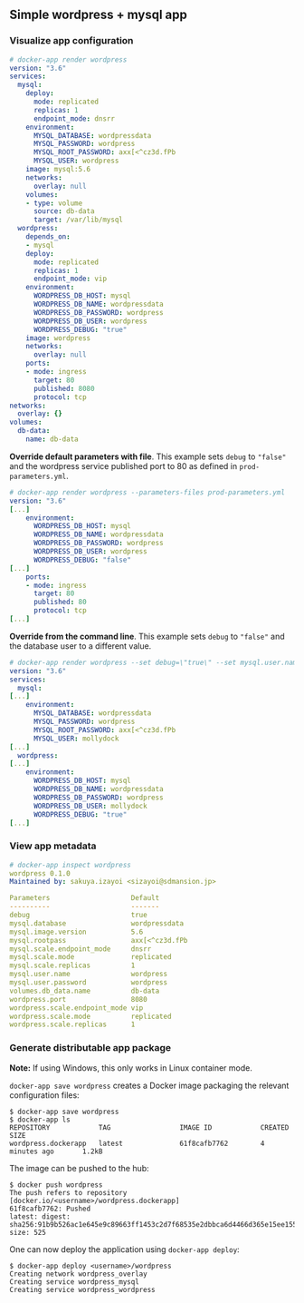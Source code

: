 ## Simple wordpress + mysql app

### Visualize app configuration

```yaml
# docker-app render wordpress
version: "3.6"
services:
  mysql:
    deploy:
      mode: replicated
      replicas: 1
      endpoint_mode: dnsrr
    environment:
      MYSQL_DATABASE: wordpressdata
      MYSQL_PASSWORD: wordpress
      MYSQL_ROOT_PASSWORD: axx[<^cz3d.fPb
      MYSQL_USER: wordpress
    image: mysql:5.6
    networks:
      overlay: null
    volumes:
    - type: volume
      source: db-data
      target: /var/lib/mysql
  wordpress:
    depends_on:
    - mysql
    deploy:
      mode: replicated
      replicas: 1
      endpoint_mode: vip
    environment:
      WORDPRESS_DB_HOST: mysql
      WORDPRESS_DB_NAME: wordpressdata
      WORDPRESS_DB_PASSWORD: wordpress
      WORDPRESS_DB_USER: wordpress
      WORDPRESS_DEBUG: "true"
    image: wordpress
    networks:
      overlay: null
    ports:
    - mode: ingress
      target: 80
      published: 8080
      protocol: tcp
networks:
  overlay: {}
volumes:
  db-data:
    name: db-data
```

**Override default parameters with file**. This example sets `debug` to `"false"` and the wordpress service published port to 80 as defined in `prod-parameters.yml`.

```yaml
# docker-app render wordpress --parameters-files prod-parameters.yml
version: "3.6"
[...]
    environment:
      WORDPRESS_DB_HOST: mysql
      WORDPRESS_DB_NAME: wordpressdata
      WORDPRESS_DB_PASSWORD: wordpress
      WORDPRESS_DB_USER: wordpress
      WORDPRESS_DEBUG: "false"
[...]
    ports:
    - mode: ingress
      target: 80
      published: 80
      protocol: tcp
[...]
```

**Override from the command line**. This example sets `debug` to `"false"` and the database user to a different value.
```yaml
# docker-app render wordpress --set debug=\"true\" --set mysql.user.name=mollydock
version: "3.6"
services:
  mysql:
[...]
    environment:
      MYSQL_DATABASE: wordpressdata
      MYSQL_PASSWORD: wordpress
      MYSQL_ROOT_PASSWORD: axx[<^cz3d.fPb
      MYSQL_USER: mollydock
[...]
  wordpress:
[...]
    environment:
      WORDPRESS_DB_HOST: mysql
      WORDPRESS_DB_NAME: wordpressdata
      WORDPRESS_DB_PASSWORD: wordpress
      WORDPRESS_DB_USER: mollydock
      WORDPRESS_DEBUG: "true"
[...]
```

### View app metadata

```yaml
# docker-app inspect wordpress
wordpress 0.1.0
Maintained by: sakuya.izayoi <sizayoi@sdmansion.jp>

Parameters                    Default
----------                    -------
debug                         true
mysql.database                wordpressdata
mysql.image.version           5.6
mysql.rootpass                axx[<^cz3d.fPb
mysql.scale.endpoint_mode     dnsrr
mysql.scale.mode              replicated
mysql.scale.replicas          1
mysql.user.name               wordpress
mysql.user.password           wordpress
volumes.db_data.name          db-data
wordpress.port                8080
wordpress.scale.endpoint_mode vip
wordpress.scale.mode          replicated
wordpress.scale.replicas      1
```

### Generate distributable app package

**Note:** If using Windows, this only works in Linux container mode.

`docker-app save wordpress` creates a Docker image packaging the relevant configuration files:

```
$ docker-app save wordpress
$ docker-app ls
REPOSITORY            TAG                 IMAGE ID            CREATED             SIZE
wordpress.dockerapp   latest              61f8cafb7762        4 minutes ago       1.2kB
```

The image can be pushed to the hub:
```
$ docker push wordpress
The push refers to repository [docker.io/<username>/wordpress.dockerapp]
61f8cafb7762: Pushed
latest: digest: sha256:91b9b526ac1e645e9c89663ff1453c2d7f68535e2dbbca6d4466d365e15ee155 size: 525
```

One can now deploy the application using `docker-app deploy`:

```
$ docker-app deploy <username>/wordpress
Creating network wordpress_overlay
Creating service wordpress_mysql
Creating service wordpress_wordpress
```
